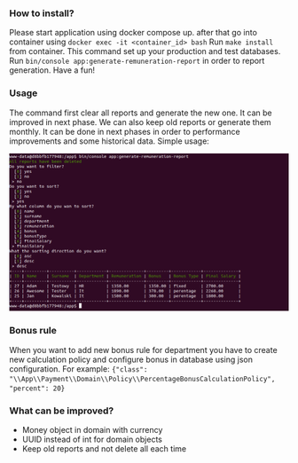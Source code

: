 ### How to install?
Please start application using docker compose up. after that go into container using `docker exec -it <container_id> bash`
Run `make install` from container. This command set up your production and test databases. Run `bin/console app:generate-remuneration-report` in order to report generation. Have a fun!

### Usage
The command first clear all reports and generate the new one. It can be improved in next phase. We can also keep old reports or generate them monthly. 
It can be done in next phases in order to performance improvements and some historical data.
Simple usage:

![img.png](img.png)

### Bonus rule
When you want to add new bonus rule for department you have to create new calculation policy and configure bonus in database using json configuration. 
For example: `{"class": "\\App\\Payment\\Domain\\Policy\\PercentageBonusCalculationPolicy", "percent": 20}`

### What can be improved?
- Money object in domain with currency
- UUID instead of int for domain objects
- Keep old reports and not delete all each time 

